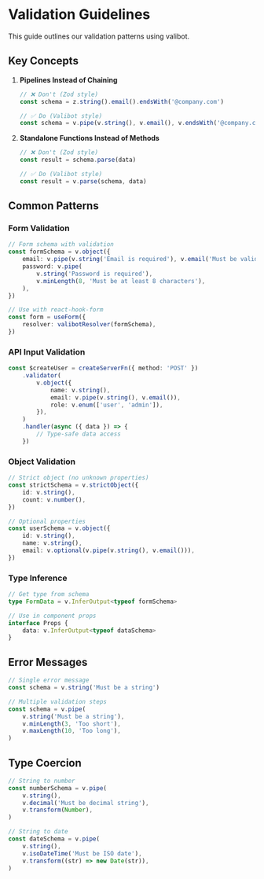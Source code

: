 # Validation Guidelines

This guide outlines our validation patterns using valibot.

## Key Concepts

1. **Pipelines Instead of Chaining**

   ```typescript
   // ❌ Don't (Zod style)
   const schema = z.string().email().endsWith('@company.com')

   // ✅ Do (Valibot style)
   const schema = v.pipe(v.string(), v.email(), v.endsWith('@company.com'))
   ```

2. **Standalone Functions Instead of Methods**

   ```typescript
   // ❌ Don't (Zod style)
   const result = schema.parse(data)

   // ✅ Do (Valibot style)
   const result = v.parse(schema, data)
   ```

## Common Patterns

### Form Validation

```typescript
// Form schema with validation
const formSchema = v.object({
	email: v.pipe(v.string('Email is required'), v.email('Must be valid email')),
	password: v.pipe(
		v.string('Password is required'),
		v.minLength(8, 'Must be at least 8 characters'),
	),
})

// Use with react-hook-form
const form = useForm({
	resolver: valibotResolver(formSchema),
})
```

### API Input Validation

```typescript
const $createUser = createServerFn({ method: 'POST' })
	.validator(
		v.object({
			name: v.string(),
			email: v.pipe(v.string(), v.email()),
			role: v.enum(['user', 'admin']),
		}),
	)
	.handler(async ({ data }) => {
		// Type-safe data access
	})
```

### Object Validation

```typescript
// Strict object (no unknown properties)
const strictSchema = v.strictObject({
	id: v.string(),
	count: v.number(),
})

// Optional properties
const userSchema = v.object({
	id: v.string(),
	name: v.string(),
	email: v.optional(v.pipe(v.string(), v.email())),
})
```

### Type Inference

```typescript
// Get type from schema
type FormData = v.InferOutput<typeof formSchema>

// Use in component props
interface Props {
	data: v.InferOutput<typeof dataSchema>
}
```

## Error Messages

```typescript
// Single error message
const schema = v.string('Must be a string')

// Multiple validation steps
const schema = v.pipe(
	v.string('Must be a string'),
	v.minLength(3, 'Too short'),
	v.maxLength(10, 'Too long'),
)
```

## Type Coercion

```typescript
// String to number
const numberSchema = v.pipe(
	v.string(),
	v.decimal('Must be decimal string'),
	v.transform(Number),
)

// String to date
const dateSchema = v.pipe(
	v.string(),
	v.isoDateTime('Must be ISO date'),
	v.transform((str) => new Date(str)),
)
```
